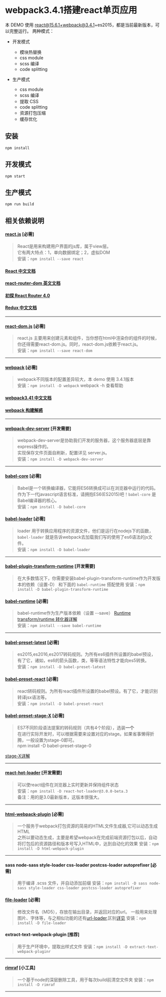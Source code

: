 # webpack3.4.1搭建react单页应用
本 DEMO 使用 react@15.6.1+webpack@3.4.1+es2015，都是当前最新版本，可以完整运行。
两种模式：
- 开发模式
  * 模块热替换
  * css module
  * scss 编译
  * code splitting

- 生产模式
  * css module
  * scss 编译
  * 提取 CSS
  * code splitting
  * 资源打包压缩
  * 缓存优化

## 安装
`npm install`

## 开发模式
`npm start`

## 生产模式
`npm run build`

## 相关依赖说明
#### [react.js](https://facebook.github.io/react/index.html) [必需]
> React是用来构建用户界面的js库，属于view层。  
  它有两大特点：1，单向数据绑定；2，虚拟DOM  
  安装：`npm install --save react`
  #### [React 中文文档](https://discountry.github.io/react/)
  #### [react-router-dom 英文文档](https://reacttraining.com/react-router/web/example/basic)
  #### [初探 React Router 4.0](http://blog.csdn.net/sinat_17775997/article/details/69218382)
  #### [Redux 中文文档](http://cn.redux.js.org/index.html)
  
---

#### [react-dom.js](https://npm.taobao.org/package/react-dom) [必需]
> react.js 主要用来创建元素和组件，当你想在html中渲染你的组件的时候，  
你还得需要react-dom.js。同时，react-dom.js依赖于react.js。  
安装：`npm install --save react-dom`

---

#### [webpack](https://doc.webpack-china.org/guides/) [必需]
> webpack不同版本的配置差异较大，本 demo 使用 3.4.1版本  
安装：`npm install -D webpack` 
webpack -h 查看帮助 
#### [webpack3.41 中文文档](https://doc.webpack-china.org/guides/)
#### [webpack 构建解惑](https://segmentfault.com/a/1190000005089993#articleHeader3)

---

#### [webpack-dev-server](https://github.com/webpack/webpack-dev-server) [开发需要]
> webpack-dev-server是协助我们开发的服务器，这个服务器底层是靠express操作的。  
实现保存文件页面自刷新，配置详见 server.js。  
安装：`npm install -D webpack-dev-server`  

---

#### [babel-core](https://npm.taobao.org/package/babel-core) [必需]  
> Babel是一个转换编译器，它能将ES6转换成可以在浏览器中运行的代码。  
作为下一代javascript语言标准，请拥抱ES6(ES2015)吧！`babel-core` 是Babel编译器的核心。  
安装：`npm install -D babel-core`

#### [babel-loader](https://npm.taobao.org/package/babel-loader) [必需]  
> loader 用于转换应用程序的资源文件，他们是运行在nodejs下的函数，   
`babel-loader` 就是告诉webpack去加载我们写的使用了es6语法的js文件。  
安装：`npm install -D babel-loader`

---

#### [babel-plugin-transform-runtime](http://babeljs.io/docs/plugins/transform-runtime/#why) [开发需要]
> 在大多数情况下，你需要安装babel-plugin-transform-runtime作为开发版本的依赖（设置-D）
和下面的 `babel-runtime` 搭配使用
安装：`npm install -D babel-plugin-transform-runtime`

#### [babel-runtime](http://babeljs.io/docs/plugins/transform-runtime/#why) [必需]
> babel-runtime作为生产版本依赖（设置 --save）
[Runtime transform/runtime 转化器详解](https://segmentfault.com/a/1190000009065987)  
安装：`npm install --save babel-runtime`

---

#### [babel-preset-latest](http://babeljs.io/docs/plugins/preset-latest/) [必需]  
> es2015,es2016,es2017转码规则。为所有es6插件所设置的babel预设，  
有了它，诸如，es6的箭头函数，类，等等语法特性才能向es5转换。  
安装：`npm install -D babel-preset-latest`

#### [babel-preset-react](https://github.com/babel/babel) [必需]  
> react转码规则。为所有react插件所设置的babel预设。有了它，才能识别转译jsx语法等。  
安装：`npm install -D babel-preset-react`

#### [babel-preset-stage-X](https://npm.taobao.org/package/babel-preset-stage-0) [必需]  
> ES7不同阶段语法提案的转码规则（共有4个阶段），选装**一个**  
在进行实际开发时，可以根据需要来设置对应的stage。如果省事懒得折腾，一般设置为stage-0即可。  
npm install -D babel-preset-stage-0  

[stage-X详解](http://www.cnblogs.com/flyingzl/p/5501247.html)

---

#### [react-hot-loader](https://github.com/gaearon/react-hot-loader/tree/master/docs#starter-kits) [开发需要]  
> 可以使react组件在浏览器上实时更新并保持组件状态  
安装：`npm install -D react-hot-loader@3.0.0-beta.3`  
备注：用的是3.0最新版本，这版本很强大。

---


#### [html-webpack-plugin](https://npm.taobao.org/package/html-webpack-plugin) [必需]  
> 一个服务于webpack打包资源的简易的HTML文件生成器,它可以动态生成HTML  
之所以要动态生成，主要是希望webpack在完成前端资源打包以后，自动将打包后的资源路径和版本号写入HTML中，达到自动化的效果
安装：`npm install -D html-webpack-plugin`  

---

#### sass node-sass style-loader css-loader postcss-loader autoprefixer [必需]
> 用于编译 .scss 文件，并自动添加前缀
安装：`npm install -D sass node-sass style-loader css-loader postcss-loader autoprefixer` 

#### [file-loader](https://www.npmjs.com/package/file-loader) [必需]  
> 修改文件名（MD5），存放在输出目录，并返回对应的url。
一般用来处理图片、字体等，与之相似功能的还有[url-loader](https://www.npmjs.com/package/url-loader),区别[详见](https://segmentfault.com/q/1010000006239813)
安装：`npm install -D file-loader`

#### extract-text-webpack-plugin [推荐]
> 用于生产环境中，提取出样式文件
安装：`npm install -D extract-text-webpack-pluginr`
---

#### [rimraf](https://npm.taobao.org/package/rimraf) [小工具]
> 一个基于node的深层删除工具，用于每次build前清空文件夹 
安装：`npm install -D rimraf`

---



